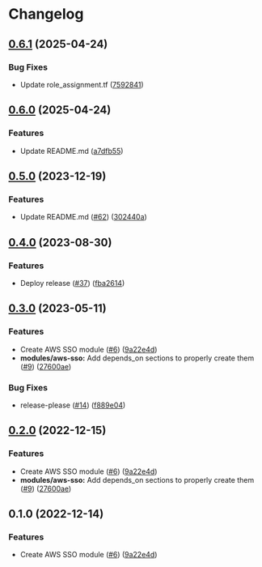 # Changelog

## [0.6.1](https://github.com/prefapp/tfm/compare/aws-sso-v0.6.0...aws-sso-v0.6.1) (2025-04-24)


### Bug Fixes

* Update role_assignment.tf ([7592841](https://github.com/prefapp/tfm/commit/75928419415d74de12d2d38a602df7aa703c860e))

## [0.6.0](https://github.com/prefapp/tfm/compare/aws-sso-v0.5.0...aws-sso-v0.6.0) (2025-04-24)


### Features

* Update README.md ([a7dfb55](https://github.com/prefapp/tfm/commit/a7dfb55b83447cf3ef08d168ab756e791f322e7a))

## [0.5.0](https://github.com/prefapp/tfm/compare/aws-sso-v0.4.0...aws-sso-v0.5.0) (2023-12-19)


### Features

* Update README.md ([#62](https://github.com/prefapp/tfm/issues/62)) ([302440a](https://github.com/prefapp/tfm/commit/302440a79ea0e4883b6583e3540deac7bac6c307))

## [0.4.0](https://github.com/prefapp/tfm/compare/aws-sso-v0.3.0...aws-sso-v0.4.0) (2023-08-30)


### Features

* Deploy release ([#37](https://github.com/prefapp/tfm/issues/37)) ([fba2614](https://github.com/prefapp/tfm/commit/fba2614fb284cf9d960be53c7c123ceaf08cecfa))

## [0.3.0](https://github.com/prefapp/tfm/compare/aws-sso-v0.2.0...aws-sso-v0.3.0) (2023-05-11)


### Features

* Create AWS SSO module ([#6](https://github.com/prefapp/tfm/issues/6)) ([9a22e4d](https://github.com/prefapp/tfm/commit/9a22e4dda02e7762c2341ef1240cbc15b5605896))
* **modules/aws-sso:** Add depends_on sections to properly create them ([#9](https://github.com/prefapp/tfm/issues/9)) ([27600ae](https://github.com/prefapp/tfm/commit/27600aeea9b496f1f4f884e59e7f86adc6402834))


### Bug Fixes

* release-please ([#14](https://github.com/prefapp/tfm/issues/14)) ([f889e04](https://github.com/prefapp/tfm/commit/f889e04a5c986e8606dbac920bbb966ad90528ac))

## [0.2.0](https://github.com/prefapp/tfm/compare/v0.1.0...v0.2.0) (2022-12-15)


### Features

* Create AWS SSO module ([#6](https://github.com/prefapp/tfm/issues/6)) ([9a22e4d](https://github.com/prefapp/tfm/commit/9a22e4dda02e7762c2341ef1240cbc15b5605896))
* **modules/aws-sso:** Add depends_on sections to properly create them ([#9](https://github.com/prefapp/tfm/issues/9)) ([27600ae](https://github.com/prefapp/tfm/commit/27600aeea9b496f1f4f884e59e7f86adc6402834))

## 0.1.0 (2022-12-14)


### Features

* Create AWS SSO module ([#6](https://github.com/prefapp/tfm/issues/6)) ([9a22e4d](https://github.com/prefapp/tfm/commit/9a22e4dda02e7762c2341ef1240cbc15b5605896))
